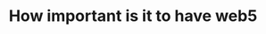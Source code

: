 ---
title: "How important is it to have web5"
summary: "I share a few thoughts on the future of web5."
tags:
    - web5
    - programming
    - devjournal
---